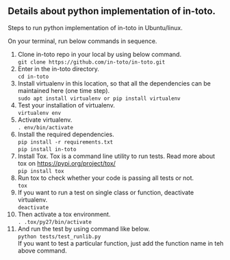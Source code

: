 ## Details about python implementation of in-toto.

Steps to run python implementation of in-toto in Ubuntu/linux.

On your terminal, run below commands in sequence.
1. 	Clone in-toto repo in your local by using below command.</br>
		```
		git clone https://github.com/in-toto/in-toto.git
		```
2. 	Enter in the in-toto directory.</br>
		```
		cd in-toto
		```
3. 	Install virtualenv in this location, so that all the dependencies can be maintained here (one time step).</br>
		```
		sudo apt install virtualenv or pip install virtualenv
		```
4. 	Test your installation of virtualenv.</br>
		```
		virtualenv env
		```
5. 	Activate virtualenv.</br>
		```
		. env/bin/activate
		```
6. 	Install the required dependencies.</br>
		```
		pip install -r requirements.txt
		```</br>
		```
	 	pip install in-toto
	 	```
7.	Install Tox. Tox is a command line utility to run tests. Read more about tox on https://pypi.org/project/tox/</br>
		```
		pip install tox
		```
9. 	Run tox to check whether your code is passing all tests or not.</br>
		```
		tox
		```
10. If you want to run a test on single class or function, deactivate virtualenv.</br>
		```
		deactivate
		```
11. Then activate a tox environment.</br>
		```
		. .tox/py27/bin/activate
		```
12.	And run the test by using command like below.</br>
		```
		python tests/test_runlib.py
		```</br>
	If you want to test a particular function, just add the function name in teh above command.